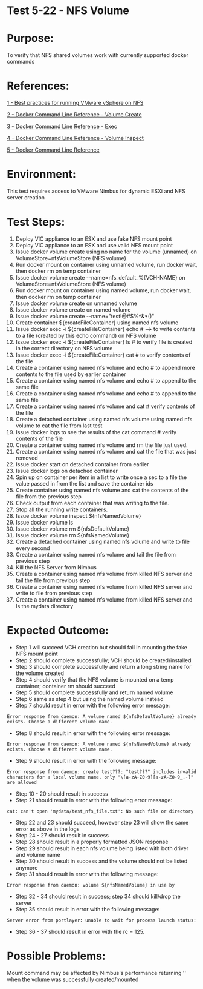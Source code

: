 Test 5-22 - NFS Volume
=======

# Purpose:
To verify that NFS shared volumes work with currently supported docker commands

# References:
[1 - Best practices for running VMware vSphere on NFS](http://www.vmware.com/content/dam/digitalmarketing/vmware/en/pdf/techpaper/vmware-nfs-bestpractices-white-paper-en.pdf)

[2 - Docker Command Line Reference - Volume Create](https://docs.docker.com/engine/reference/commandline/volume_create/)

[3 - Docker Command Line Reference - Exec](https://docs.docker.com/engine/reference/commandline/exec/)

[4 - Docker Command Line Reference - Volume Inspect](https://docs.docker.com/engine/reference/commandline/volume_inspect/)

[5 - Docker Command Line Reference](https://docs.docker.com/engine/reference/commandline/volume_ls/)


# Environment:
This test requires access to VMware Nimbus for dynamic ESXi and NFS server creation

# Test Steps:
1. Deploy VIC appliance to an ESX and use fake NFS mount point
2. Deploy VIC appliance to an ESX and use valid NFS mount point
3. Issue docker volume create using no name for the volume (unnamed) on VolumeStore=nfsVolumeStore (NFS volume)
4. Run docker mount on container using unnamed volume, run docker wait, then docker rm on temp container
5. Issue docker volume create --name=nfs_default_%{VCH-NAME} on VolumeStore=nfsVolumeStore (NFS volume)
6. Run docker mount on container using named volume, run docker wait, then docker rm on temp container
7. Issue docker volume create on unnamed volume
8. Issue docker volume create on named volume
9. Issue docker volume create --name="test!@\#$%^&*()"
10. Create container ${createFileContainer} using named nfs volume
11. Issue docker exec -i ${createFileContainer} echo # --> to write contents to a file (created by this echo command) on NFS volume
12. Issue docker exec -i ${createFileContainer} ls   # to verify file is created in the correct directory on NFS volume
13. Issue docker exec -i ${createFileContainer} cat  # to verify contents of the file
14. Create a container using named nfs volume and echo # to append more contents to the file used by earlier container
15. Create a container using named nfs volume and echo # to append to the same file
16. Create a container using named nfs volume and echo # to append to the same file
17. Create a container using named nfs volume and cat # verify contents of the file
18. Create a detached container using named nfs volume using named nfs volume to cat the file from last test
19. Issue docker logs to see the results of the cat command # verify contents of the file
20. Create a container using named nfs volume and rm the file just used.
21. Create a container using named nfs volume and cat the file that was just removed
22. Issue docker start on detached container from earlier
23. Issue docker logs on detached container
24. Spin up on container per item in a list to write once a sec to a file the value passed in from the list and save the container ids
25. Create container using named nfs volume and cat the contents of the file from the previous step
26. Check output from each container that was writing to the file.
27. Stop all the running write containers.
28. Issue docker volume inspect ${nfsNamedVolume}
29. Issue docker volume ls
30. Issue docker volume rm ${nfsDefaultVolume}
31. Issue docker volume rm ${nfsNamedVolume}
32. Create a detached container using named nfs volume and write to file every second
33. Create a container using named nfs volume and tail the file from previous step
34. Kill the NFS Server from Nimbus
35. Create a container using named nfs volume from killed NFS server and tail the file from previous step
36. Create a container using named nfs volume from killed NFS server and write to file from previous step
37. Create a container using named nfs volume from killed NFS server and ls the mydata directory



# Expected Outcome:
* Step 1 will succeed VCH creation but should fail in mounting the fake NFS mount point
* Step 2 should complete successfully; VCH should be created/installed
* Step 3 should complete successfully and return a long string name for the volume created
* Step 4 should verify that the NFS volume is mounted on a temp container; container rm should succeed
* Step 5 should complete successfully and return named volume
* Step 6 same as step 4 but using the named volume instead
* Step 7 should result in error with the following error message:
```
Error response from daemon: A volume named ${nfsDefaultVolume} already exists. Choose a different volume name.
```
* Step 8 should result in error with the following error message:
 ```
 Error response from daemon: A volume named ${nfsNamedVolume} already exists. Choose a different volume name.
 ```
* Step 9 should result in error with the following message:
```
Error response from daemon: create test???: "test???" includes invalid characters for a local volume name, only "\[a-zA-Z0-9][a-zA-Z0-9_.-]" are allowed
```
* Step 10 - 20 should result in success
* Step 21 should result in error with the following error message:
```
cat: can't open 'mydata/test_nfs_file.txt': No such file or directory
```
* Step 22 and 23 should succeed, however step 23 will show the same error as above in the logs
* Step 24 - 27 should result in success
* Step 28 should result in a properly formatted JSON response
* Step 29 should result in each nfs volume being listed with both driver and volume name
* Step 30 should result in success and the volume should not be listed anymore
* Step 31 should result in error with the following message:  
```
Error response from daemon: volume ${nfsNamedVolume} in use by
```
* Step 32 - 34 should result in success; step 34 should kill/drop the server
* Step 35 should result in error with the following message:
```
Server error from portlayer: unable to wait for process launch status:
```
* Step 36 - 37 should result in error with the rc = 125.


# Possible Problems:
Mount command may be affected by Nimbus's performance returning '' when the volume was successfully created/mounted
